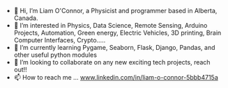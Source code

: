 - 👋 Hi, I’m Liam O'Connor, a Physicist and programmer based in Alberta, Canada.
- 👀 I’m interested in Physics, Data Science, Remote Sensing, Arduino Projects, Automation, Green energy, Electric Vehicles, 3D printing, Brain Computer Interfaces, Crypto.....
- 🌱 I’m currently learning Pygame, Seaborn, Flask, Django, Pandas, and other useful python modules
- 💞️ I’m looking to collaborate on any new exciting tech projects, reach out!!
- 📫 How to reach me ... www.linkedin.com/in/liam-o-connor-5bbb4715a
                          

<!---
OConnorsphysics/OConnorsphysics is a ✨ special ✨ repository because its `README.md` (this file) appears on your GitHub profile.
You can click the Preview link to take a look at your changes.
--->

